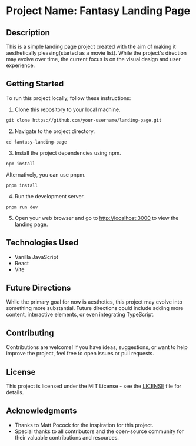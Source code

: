 # Project Name: Fantasy Landing Page

## Description

This is a simple landing page project created with the aim of making it aesthetically pleasing(started as a movie list). While the project's direction may evolve over time, the current focus is on the visual design and user experience.

## Getting Started

To run this project locally, follow these instructions:

1. Clone this repository to your local machine.
```shell
git clone https://github.com/your-username/landing-page.git
```
2. Navigate to the project directory.
```shell
cd fantasy-landing-page
```
3. Install the project dependencies using npm.
```shell
npm install
``` 
Alternatively, you can use pnpm.
```shell
pnpm install
```
4. Run the development server.
```shell
pnpm run dev
```

5. Open your web browser and go to [http://localhost:3000](http://localhost:3000) to view the landing page.

## Technologies Used

- Vanilla JavaScript
- React
- Vite

## Future Directions

While the primary goal for now is aesthetics, this project may evolve into something more substantial. Future directions could include adding more content, interactive elements, or even integrating TypeScript.

## Contributing

Contributions are welcome! If you have ideas, suggestions, or want to help improve the project, feel free to open issues or pull requests.

## License

This project is licensed under the MIT License - see the [LICENSE](LICENSE) file for details.

## Acknowledgments

- Thanks to Matt Pocock for the inspiration for this project.
- Special thanks to all contributors and the open-source community for their valuable contributions and resources.
